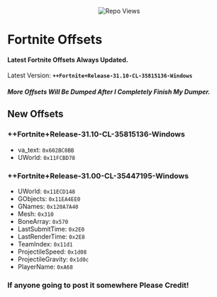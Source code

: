 <p align="center"> <img src="https://komarev.com/ghpvc/?username=SternI&label=Repo%20views&color=0e75b6&style=flat" alt="Repo Views" /> </p>

# Fortnite Offsets

#### Latest Fortnite Offsets Always Updated.
Latest Version: **``++Fortnite+Release-31.10-CL-35815136-Windows``**
##### **More Offsets Will Be Dumped After I Completely Finish My Dumper.**
## New Offsets
### ++Fortnite+Release-31.10-CL-35815136-Windows
- va_text: ``0x602BC0BB``
- UWorld: ``0x11FCBD78``
### ++Fortnite+Release-31.00-CL-35447195-Windows
- UWorld: ``0x11ECD148``
- GObjects: ``0x11EA4EE0``
- GNames: ``0x120A7A40``
- Mesh: ``0x310``
- BoneArray: ``0x570``
- LastSubmitTime: ``0x2E0``
- LastRenderTime: ``0x2E8``
- TeamIndex: ``0x11d1``
- ProjectileSpeed: ``0x1d08``
- ProjectileGravity: ``0x1d0c``
- PlayerName: ``0xA68``

### If anyone going to post it somewhere Please Credit!
